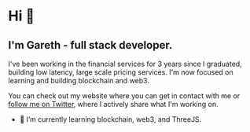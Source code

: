# Hi 👋

<!--
**gareth-xyz/gareth-xyz** is a ✨ _special_ ✨ repository because its `README.md` (this file) appears on your GitHub profile.

Here are some ideas to get you started:

- 🔭 I’m currently working on ...
- 🌱 I’m currently learning ...
- 👯 I’m looking to collaborate on ...
- 🤔 I’m looking for help with ...
- 💬 Ask me about ...
- 📫 How to reach me: ...
- 😄 Pronouns: ...
- ⚡ Fun fact: ...
-->


## I'm Gareth - full stack developer.

I've been working in the financial services for 3 years since I graduated, building low latency, large scale pricing services. I'm now focused on learning and building blockchain and web3. 

You can check out my website where you can get in contact with me or [follow me on Twitter](https://twitter.com/gareth_xyz/), where I actively share what I'm working on.

- 🌱 I’m currently learning blockchain, web3, and ThreeJS.
